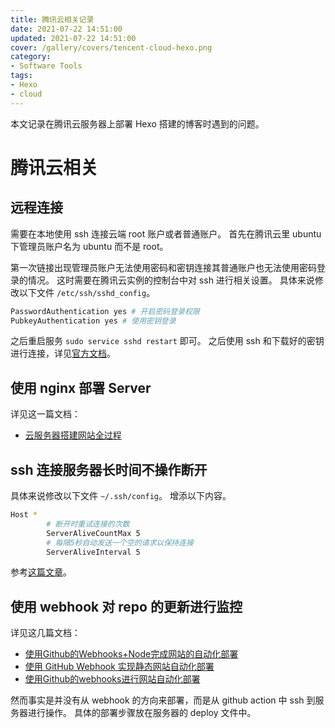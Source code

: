 ```yaml
---
title: 腾讯云相关记录
date: 2021-07-22 14:51:00
updated: 2021-07-22 14:51:00
cover: /gallery/covers/tencent-cloud-hexo.png
category: 
- Software Tools
tags:
- Hexo
- cloud
---
```


本文记录在腾讯云服务器上部署 Hexo 搭建的博客时遇到的问题。

<!-- more -->

# 腾讯云相关

## 远程连接

需要在本地使用 ssh 连接云端 root 账户或者普通账户。
首先在腾讯云里 ubuntu 下管理员账户名为 ubuntu 而不是 root。

第一次链接出现管理员账户无法使用密码和密钥连接其普通账户也无法使用密码登录的情况。
这时需要在腾讯云实例的控制台中对 ssh 进行相关设置。
具体来说修改以下文件 `/etc/ssh/sshd_config`。

``` bash
PasswordAuthentication yes # 开启密码登录权限
PubkeyAuthentication yes # 使用密钥登录
```

之后重启服务 `sudo service sshd restart` 即可。
之后使用 ssh 和下载好的密钥进行连接，详见[官方文档](https://cloud.tencent.com/document/product/1207/44643#.E4.BD.BF.E7.94.A8.E5.AF.86.E9.92.A5.E7.99.BB.E5.BD.95)。

## 使用 nginx 部署 Server

详见这一篇文档：
- [云服务器搭建网站全过程](https://zhuanlan.zhihu.com/p/108720935)

## ssh 连接服务器长时间不操作断开

具体来说修改以下文件 `~/.ssh/config`。
增添以下内容。

```bash
Host *
        # 断开时重试连接的次数
        ServerAliveCountMax 5
        # 每隔5秒自动发送一个空的请求以保持连接
        ServerAliveInterval 5
```

参考[这篇文章](https://www.pkslow.com/archives/ssh-keep-alive)。

## 使用 webhook 对 repo 的更新进行监控

详见这几篇文档：
- [使用Github的Webhooks+Node完成网站的自动化部署](https://zhuanlan.zhihu.com/p/116136090)
- [使用 GitHub Webhook 实现静态网站自动化部署](https://jimmysong.io/blog/github-webhook-website-auto-deploy/)
- [使用Github的webhooks进行网站自动化部署](https://jelly.jd.com/article/6006b1025b6c6a01506c878a)

然而事实是并没有从 webhook 的方向来部署，而是从 github action 中 ssh 到服务器进行操作。
具体的部署步骤放在服务器的 deploy 文件中。